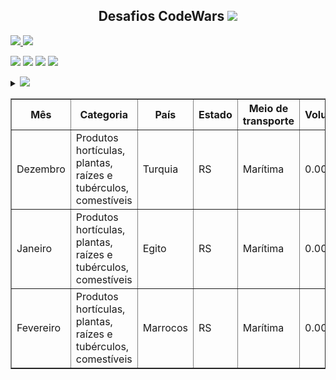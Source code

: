 <h2 align="center">Desafios CodeWars <!--📚-->
<Img src="https://img.shields.io/badge/javascript-%23323330.svg?style=for-the-badge&logo=javascript&logoColor=%23F7DF1E"/></h2>

<p align="left">
  <a href="https://www.codewars.com/users/Eri%20Fran%C3%A7a/completed">
    <img src="https://www.codewars.com/users/Eri%20Fran%C3%A7a/badges/micro" /> 
    <Img src="https://img.shields.io/badge/javascript-%23323330.svg?style=for-the-badge&logo=javascript&logoColor=%23F7DF1E"/>
  </a>
  <p align="left">
  <img src="https://img.shields.io/github/repo-size/EriFranca/Desafios-CodeWars" /> 
  <img src="https://img.shields.io/tokei/lines/github/EriFranca/Desafios-CodeWars" /> 
  <img src="https://img.shields.io/github/languages/count/EriFranca/Desafios-CodeWars" /> 
  <img src="https://img.shields.io/github/languages/top/EriFranca/Desafios-CodeWars" /> 
</p>

<!-- JavaScript -->
<details>
    <summary><Img src="https://img.shields.io/badge/javascript-%23323330.svg?style=for-the-badge&logo=javascript&logoColor=%23F7DF1E"/></summary>
    <br />
        <!-- Introdução a Programação -->
        <table border=1>
            <tr>
                <th colspan="4">Kata 7 em Javascript</th>
            </tr>
            <tr>
                <th colspan="4"></th>
            </tr>
            <tr>
                <th>Etapa</th>
                <th>Desafio</th>
                <th>Solução</th>
                <th>Status</th>
            </tr>
            <tr>
                <td align="center">01</td>
                <td>RGB To Hex Conversion</td>
                <td><a href="">Código</a></td>
                <td align="center">✅</td>
            </tr>
            <tr>
                <td align="center">02</td>
                <td></td>
                <td><a href="">Código</a></td>
                <td align="center">✅</td>
            </tr>
            <tr>
                <td align="center">03</td>
                <td></td>
                <td><a href="h">Código</a></td>
                <td align="center">✅</td>
            </tr>
        </table>
       
</details>

<table id="search-results-table" border="1">
   <thead>
     <tr id="search-results-table-headerrow">
        <th id="th-mes">Mês</th>
        <th>Categoria</th>
        <th>País</th>
        <th>Estado</th>
        <th>Meio de transporte</th>
        <th>Volume</th>
        <th>Peso bruto</th>
        <th>Valor financeiro</th>
    </tr>
  </thead>
  <tbody>
    <tr class="innerRow">
        <td>Dezembro</td>
        <td>Produtos hortículas, plantas, raízes e tubérculos, comestíveis</td>
        <td>Turquia</td>
        <td>RS</td>
        <td>Marítima</td>
        <td>0.005</td>
        <td>5</td>
        <td>5</td>
    </tr>
    <tr class="innerRow">
        <td>Janeiro</td>
        <td>Produtos hortículas, plantas, raízes e tubérculos, comestíveis</td>
        <td>Egito</td>
        <td>RS</td>
        <td>Marítima</td>
        <td>0.003</td>
        <td>6</td>
        <td>8</td>
    </tr>
    <tr class="innerRow">
        <td>Fevereiro</td>
        <td>Produtos hortículas, plantas, raízes e tubérculos, comestíveis</td>
        <td>Marrocos</td>
        <td>RS</td>
        <td>Marítima</td>
        <td>0.002</td>
        <td>2</td>
        <td>4</td>
    </tr>
    </tbody>
</table>
